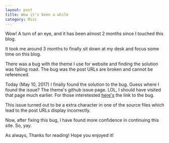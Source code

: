 ```yaml
---
layout: post
title: Wow it's been a while
category: Misc
---
```



<div class="message">
  Wow! A turn of an eye, and it has been almost 2 months since I touched this blog.
</div>

It took me around 3 months to finally sit down at my desk and focus some time on this blog.

There was a bug with the theme I use for website and finding the solution was failing road. The bug was the post URLs are broken and cannot be referenced.

Today (May 10, 2017) I finally found the solution to the bug. Guess where I found the issue? The theme's github issue page. LOL, I should have visited that page much earlier. For those interetested [here's](https://github.com/poole/lanyon/issues/108#issuecomment-104944040) the link to the bug.

This issue turned out to be a extra character in one of the source files which lead to the post URLs display incorrectly.

Now, after fixing this bug, I have found more confidence in continuing this site. So, yay.

As always,
Thanks for reading! Hope you enjoyed it!

